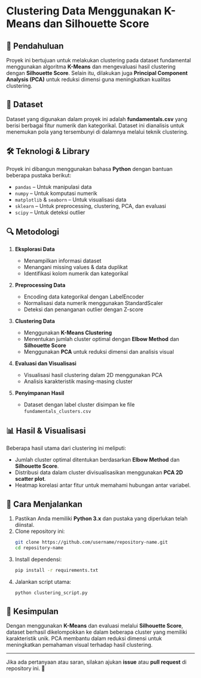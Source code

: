 # Clustering Data Menggunakan K-Means dan Silhouette Score

## 📌 Pendahuluan
Proyek ini bertujuan untuk melakukan clustering pada dataset fundamental menggunakan algoritma **K-Means** dan mengevaluasi hasil clustering dengan **Silhouette Score**. Selain itu, dilakukan juga **Principal Component Analysis (PCA)** untuk reduksi dimensi guna meningkatkan kualitas clustering.

## 📂 Dataset
Dataset yang digunakan dalam proyek ini adalah **fundamentals.csv** yang berisi berbagai fitur numerik dan kategorikal. Dataset ini dianalisis untuk menemukan pola yang tersembunyi di dalamnya melalui teknik clustering.

## 🛠 Teknologi & Library
Proyek ini dibangun menggunakan bahasa **Python** dengan bantuan beberapa pustaka berikut:
- `pandas` – Untuk manipulasi data
- `numpy` – Untuk komputasi numerik
- `matplotlib` & `seaborn` – Untuk visualisasi data
- `sklearn` – Untuk preprocessing, clustering, PCA, dan evaluasi
- `scipy` – Untuk deteksi outlier

## 🔍 Metodologi
1. **Eksplorasi Data**
   - Menampilkan informasi dataset
   - Menangani missing values & data duplikat
   - Identifikasi kolom numerik dan kategorikal
   
2. **Preprocessing Data**
   - Encoding data kategorikal dengan LabelEncoder
   - Normalisasi data numerik menggunakan StandardScaler
   - Deteksi dan penanganan outlier dengan Z-score

3. **Clustering Data**
   - Menggunakan **K-Means Clustering**
   - Menentukan jumlah cluster optimal dengan **Elbow Method** dan **Silhouette Score**
   - Menggunakan **PCA** untuk reduksi dimensi dan analisis visual
   
4. **Evaluasi dan Visualisasi**
   - Visualisasi hasil clustering dalam 2D menggunakan PCA
   - Analisis karakteristik masing-masing cluster
   
5. **Penyimpanan Hasil**
   - Dataset dengan label cluster disimpan ke file `fundamentals_clusters.csv`

## 📊 Hasil & Visualisasi
Beberapa hasil utama dari clustering ini meliputi:
- Jumlah cluster optimal ditentukan berdasarkan **Elbow Method** dan **Silhouette Score**.
- Distribusi data dalam cluster divisualisasikan menggunakan **PCA 2D scatter plot**.
- Heatmap korelasi antar fitur untuk memahami hubungan antar variabel.

## 🚀 Cara Menjalankan
1. Pastikan Anda memiliki **Python 3.x** dan pustaka yang diperlukan telah diinstal.
2. Clone repository ini:
   ```bash
   git clone https://github.com/username/repository-name.git
   cd repository-name
   ```
3. Install dependensi:
   ```bash
   pip install -r requirements.txt
   ```
4. Jalankan script utama:
   ```bash
   python clustering_script.py
   ```

## 📌 Kesimpulan
Dengan menggunakan **K-Means** dan evaluasi melalui **Silhouette Score**, dataset berhasil dikelompokkan ke dalam beberapa cluster yang memiliki karakteristik unik. PCA membantu dalam reduksi dimensi untuk meningkatkan pemahaman visual terhadap hasil clustering.

---
Jika ada pertanyaan atau saran, silakan ajukan **issue** atau **pull request** di repository ini. 🚀

